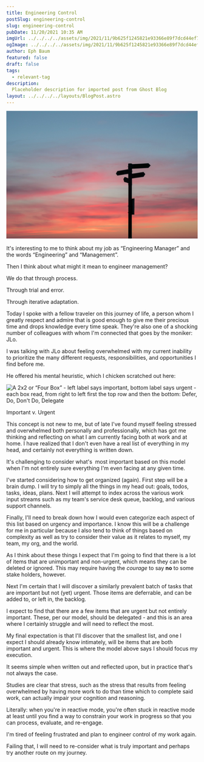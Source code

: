 ```yaml
---
title: Engineering Control
postSlug: engineering-control
slug: engineering-control
pubDate: 11/20/2021 10:35 AM
imgUrl: ../../../../assets/img/2021/11/9b625f1245821e93366e89f7dcd44ef7feecd36d.jpeg
ogImage: ../../../../assets/img/2021/11/9b625f1245821e93366e89f7dcd44ef7feecd36d.jpeg
author: Eph Baum
featured: false
draft: false
tags:
  - relevant-tag
description:
  Placeholder description for imported post from Ghost Blog
layout: ../../../../layouts/BlogPost.astro
---
```


![Featured Image](../../../../assets/img/2021/11/9b625f1245821e93366e89f7dcd44ef7feecd36d.jpeg)

It's interesting to me to think about my job as “Engineering Manager” and the words “Engineering” and “Management”.

Then I think about what might it mean to engineer management?

We do that through process.

Through trial and error.

Through iterative adaptation.

Today I spoke with a fellow traveler on this journey of life, a person whom I greatly respect and admire that is good enough to give me their precious time and drops knowledge every time speak. They're also one of a shocking number of colleagues with whom I'm connected that goes by the moniker: JLo.

I was talking with JLo about feeling overwhelmed with my current inability to prioritize the many different requests, responsibilities, and opportunities I find before me.

He offered his mental heuristic, which I chicken scratched out here:

![A 2x2 or “Four Box” - left label says important, bottom label says urgent - each box read, from right to left first the top row and then the bottom: Defer, Do, Don't Do, Delegate](__GHOST_URL__/content/images/2021/11/5239e826afa84e8b83458a0ec723efde.jpg)

Important v. Urgent

This concept is not new to me, but of late I've found myself feeling stressed and overwhelmed both personally and professionally, which has got me thinking and reflecting on what I am currently facing both at work and at home. I have realized that I don't even have a real list of everything in my head, and certainly not everything is written down.

It's challenging to consider what's  most important based on this model when I'm not entirely sure everything I'm even facing at any given time.

I've started considering how to get organized (again). First step will be a brain dump. I will try to simply all the things in my head out: goals, todos, tasks, ideas, plans. Next I will attempt to index across the various work input streams such as my team's service desk queue, backlog, and various support channels.

Finally, I'll need to break down how I would even categorize each aspect of this list based on urgency and importance. I know this will be a challenge for me in particular because I also tend to think of things based on complexity as well as try to consider their value as it relates to myself, my team, my org, and the world.

As I think about these things I expect that I'm going to find that there is a lot of items that are unimportant and non-urgent, which means they can be deleted or ignored. This may require having the _courage_ to say **no** to some stake holders, however.

Next I'm certain that I will discover a similarly prevalent batch of tasks that are important but not (yet) urgent. Those items are deferrable, and can be added to, or left in, the backlog.

I expect to find that there are a few items that are urgent but not entirely important. These, per our model, should be delegated - and this is an area where I certainly struggle and will need to reflect the most.

My final expectation is that I'll discover that the smallest list, and one I expect I should already know intimately, will be items that are both important and urgent. This is where the model above says I should focus my execution.

It seems simple when written out and reflected upon, but in practice that's not always the case.

Studies are clear that stress, such as the stress that results from feeling overwhelmed by having more work to do than time which to complete said work, can actually impair your cognition and reasoning.

Literally: when you're in reactive mode, you're often stuck in reactive mode at least until you find a way to constrain your work in progress so that you can process, evaluate, and re-engage.

I'm tired of feeling frustrated and plan to engineer control of my work again.

Failing that, I will need to re-consider what is truly important and perhaps try another route on my journey.
